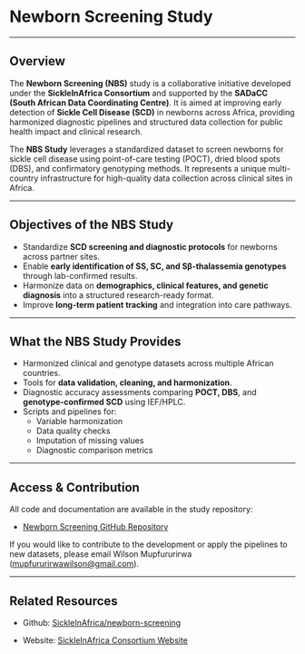 # Newborn Screening Study

---

## Overview

The **Newborn Screening (NBS)** study is a collaborative initiative developed under the **SickleInAfrica Consortium** and supported by the **SADaCC (South African Data Coordinating Centre)**. It is aimed at improving early detection of **Sickle Cell Disease (SCD)** in newborns across Africa, providing harmonized diagnostic pipelines and structured data collection for public health impact and clinical research.

The **NBS Study** leverages a standardized dataset to screen newborns for sickle cell disease using point-of-care testing (POCT), dried blood spots (DBS), and confirmatory genotyping methods. It represents a unique multi-country infrastructure for high-quality data collection across clinical sites in Africa.

---

## Objectives of the NBS Study

- Standardize **SCD screening and diagnostic protocols** for newborns across partner sites.
- Enable **early identification of SS, SC, and Sβ-thalassemia genotypes** through lab-confirmed results.
- Harmonize data on **demographics, clinical features, and genetic diagnosis** into a structured research-ready format.
- Improve **long-term patient tracking** and integration into care pathways.

---

## What the NBS Study Provides

- Harmonized clinical and genotype datasets across multiple African countries.
- Tools for **data validation, cleaning, and harmonization**.
- Diagnostic accuracy assessments comparing **POCT, DBS**, and **genotype-confirmed SCD** using IEF/HPLC.
- Scripts and pipelines for:
  - Variable harmonization  
  - Data quality checks  
  - Imputation of missing values  
  - Diagnostic comparison metrics

---

## Access & Contribution

All code and documentation are available in the study repository:

- [Newborn Screening GitHub Repository](https://github.com/sickle-in-africa/newborn-screening)

If you would like to contribute to the development or apply the pipelines to new datasets, please email Wilson Mupfururirwa (mupfururirwawilson@gmail.com).

---

## Related Resources

- Github: [SickleInAfrica/newborn-screening](https://github.com/sickle-in-africa/newborn-screening)

- Website: [SickleInAfrica Consortium Website](https://sickleinafrica.org/)




